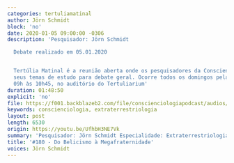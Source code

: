 ```yaml
---
categories: tertuliamatinal
author: Jörn Schmidt
block: 'no'
date: 2020-01-05 09:00:00 -0306
description: 'Pesquisador: Jörn Schmidt

  Debate realizado em 05.01.2020


  Tertúlia Matinal é a reunião aberta onde os pesquisadores da Conscienciologia apresentam
  seus temas de estudo para debate geral. Ocorre todos os domingos pela manhã, das
  09h às 10h45, no auditório do Tertuliarium'
duration: 01:48:50
explicit: 'no'
file: https://f001.backblazeb2.com/file/conscienciologiapodcast/audios/UfhbH3NE7Vk.m4a
keywords: conscienciologia, extraterrestriologia
layout: post
length: 6530
origin: https://youtu.be/UfhbH3NE7Vk
summary: 'Pesquisador: Jörn Schmidt Especialidade: Extraterrestriologia'
title: '#180 - Do Belicismo à Megafraternidade'
voices: Jörn Schmidt
---
```

